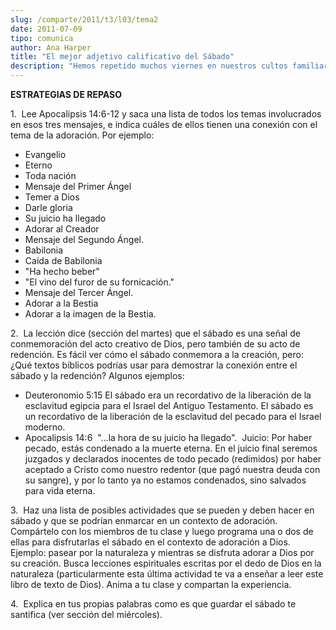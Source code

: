 ```yaml
---
slug: /comparte/2011/t3/l03/tema2
date: 2011-07-09
tipo: comunica
author: Ana Harper
title: "El mejor adjetivo calificativo del Sábado"
description: "Hemos repetido muchos viernes en nuestros cultos familiares de recepción de  sábado, el texto de Isaías 58:13,14, y a través de este mensaje somos  instruidos a darle a este día la dimensión correcta para disfrutar de las  bendiciones que Dios anhela darnos cada semana y por l..."
---
```


**ESTRATEGIAS DE REPASO**

1.  Lee Apocalipsis 14:6-12 y saca una lista de todos los temas involucrados en esos tres mensajes, e indica cuáles de ellos tienen una conexión con el tema de la adoración. Por ejemplo:

-  Evangelio
-  Eterno
-  Toda nación
-  Mensaje del Primer Ángel
-  Temer a Dios
-  Darle gloria
-  Su juicio ha llegado
-  Adorar al Creador
-  Mensaje del Segundo Ángel.
-  Babilonia
-  Caída de Babilonia
-  "Ha hecho beber"
-  "El vino del furor de su fornicación."
-  Mensaje del Tercer Ángel.
-  Adorar a la Bestia
-  Adorar a la imagen de la Bestia.

2.  La lección dice (sección del martes) que el sábado es una señal de conmemoración del acto creativo de Dios, pero también de su acto de redención. Es fácil ver cómo el sábado conmemora a la creación, pero: ¿Qué textos bíblicos podrías usar para demostrar la conexión entre el sábado y la redención? Algunos ejemplos:

-  Deuteronomio 5:15 El sábado era un recordativo de la liberación de la esclavitud egipcia para el Israel del Antiguo Testamento. El sábado es un recordativo de la liberación de la esclavitud del pecado para el Israel moderno.
-  Apocalipsis 14:6  "…la hora de su juicio ha llegado".  Juicio: Por haber pecado, estás condenado a la muerte eterna. En el juicio final seremos juzgados y declarados inocentes de todo pecado (redimidos) por haber aceptado a Cristo como nuestro redentor (que pagó nuestra deuda con su sangre), y por lo tanto ya no estamos condenados, sino salvados para vida eterna.

3.  Haz una lista de posibles actividades que se pueden y deben hacer en sábado y que se podrían enmarcar en un contexto de adoración. Compártelo con los miembros de tu clase y luego programa una o dos de ellas para disfrutarlas el sábado en el contexto de adoración a Dios. Ejemplo: pasear por la naturaleza y mientras se disfruta adorar a Dios por su creación. Busca lecciones espirituales escritas por el dedo de Dios en la naturaleza (particularmente esta última actividad te va a enseñar a leer este libro de texto de Dios). Anima a tu clase y compartan la experiencia.

4.  Explica en tus propias palabras como es que guardar el sábado te santifica (ver sección del miércoles).
